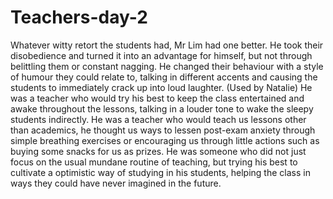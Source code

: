 # Teachers-day-2

Whatever witty retort the students had, Mr Lim had one better. He took their disobedience and turned it into an advantage for himself, but not through belittling them or constant nagging. He changed their behaviour with a style of humour they could relate to, talking in different accents and causing the students to immediately crack up into loud laughter.
(Used by Natalie)
He was a teacher who would try his best to keep the class entertained and awake throughout the lessons, talking in a louder tone to wake the sleepy students indirectly. He was a teacher who would teach us lessons other than academics, he thought us ways to lessen post-exam anxiety through simple breathing exercises or encouraging us through little actions such as buying some snacks for us as prizes. He was someone who did not just focus on the usual mundane routine of teaching, but trying his best to cultivate a optimistic way of studying in his students, helping the class in ways they could have never imagined in the future. 
